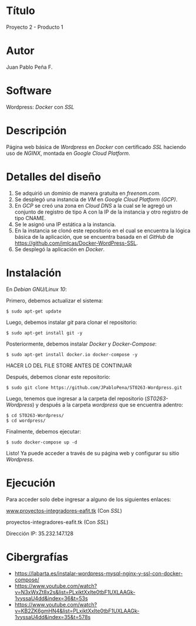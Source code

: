 # Título
Proyecto 2 - Producto 1

# Autor
Juan Pablo Peña F.

# Software
Wordpress: _Docker_ con _SSL_

# Descripción
Página web básica de _Wordpress_ en _Docker_ con certificado _SSL_ haciendo uso de _NGINX_, montada en _Google Cloud Platform_. 

# Detalles del diseño
1. Se adquirió un dominio de manera gratuita en _freenom.com_.
2. Se desplegó una instancia de _VM_ en _Google Cloud Platform (GCP)_.
3. En _GCP_ se creó una zona en _Cloud DNS_ a la cual se le agregó un conjunto de registro de tipo A con la IP de la instancia y otro registro de tipo CNAME.
4. Se le asignó una IP estática a la instancia.
5. En la instancia se clonó este repositorio en el cual se encuentra la lógica básica de la aplicación, que se encuentra basada en el _GitHub_ de https://github.com/jmlcas/Docker-WordPress-SSL.
6. Se desplegó la aplicación en _Docker_.

# Instalación
En _Debian GNU/Linux 10_:

Primero, debemos actualizar el sistema:
```
$ sudo apt-get update
```

Luego, debemos instalar _git_ para clonar el repositorio:
```
$ sudo apt-get install git -y
```

Posteriormente, debemos instalar _Docker_ y _Docker-Compose_:
```
$ sudo apt-get install docker.io docker-compose -y
```

HACER LO DEL FILE STORE ANTES DE CONTINUAR


Después, debemos clonar este repositorio:
```
$ sudo git clone https://github.com/JPabloPena/ST0263-Wordpress.git
```

Luego, tenemos que ingresar a la carpeta del repositorio (_ST0263-Wordpress_) y después a la carpeta _wordpress_ que se encuentra adentro:
```
$ cd ST0263-Wordpress/
$ cd wordpress/ 
```

Finalmente, debemos ejecutar:
```
$ sudo docker-compose up -d
```

Listo! Ya puede acceder a través de su página web y configurar su sitio _Wordpress_.

# Ejecución
Para acceder solo debe ingresar a alguno de los siguientes enlaces:

www.proyectos-integradores-eafit.tk (Con _SSL_)

proyectos-integradores-eafit.tk (Con _SSL_)

Dirección IP: 35.232.147.128

# Cibergrafías
- https://labarta.es/instalar-wordpress-mysql-nginx-y-ssl-con-docker-compose/
- https://www.youtube.com/watch?v=N3xWxZt8x2s&list=PLxiktXxIte0tbF1UXLAAGk-1vyssaU4dd&index=36&t=53s
- https://www.youtube.com/watch?v=KB2ZK6gmHN4&list=PLxiktXxIte0tbF1UXLAAGk-1vyssaU4dd&index=35&t=578s
